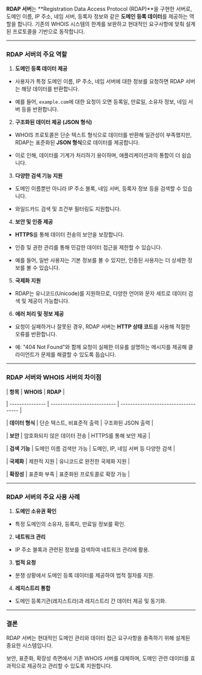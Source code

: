 **RDAP 서버**는 **Registration Data Access Protocol (RDAP)**을 구현한 서버로, 도메인 이름, IP 주소, 네임 서버, 등록자 정보와 같은 **도메인 등록 데이터**를 제공하는 역할을 합니다. 기존의 WHOIS 시스템의 한계를 보완하고 현대적인 요구사항에 맞춰 설계된 프로토콜을 기반으로 동작합니다.

---
### **RDAP 서버의 주요 역할**
1. **도메인 등록 데이터 제공**

  

- 사용자가 특정 도메인 이름, IP 주소, 네임 서버에 대한 정보를 요청하면 RDAP 서버는 해당 데이터를 반환합니다.

- 예를 들어, `example.com`에 대한 요청이 오면 등록일, 만료일, 소유자 정보, 네임 서버 등을 반환합니다.

  

2. **구조화된 데이터 제공 (JSON 형식)**


  

- WHOIS 프로토콜은 단순 텍스트 형식으로 데이터를 반환해 일관성이 부족했지만, RDAP는 표준화된 **JSON 형식**으로 데이터를 제공합니다.

- 이로 인해, 데이터를 기계가 처리하기 용이하며, 애플리케이션과의 통합이 더 쉽습니다.

  

3. **다양한 검색 기능 지원**

  

- 도메인 이름뿐만 아니라 IP 주소 블록, 네임 서버, 등록자 정보 등을 검색할 수 있습니다.

- 와일드카드 검색 및 조건부 필터링도 지원합니다.

  

4. **보안 및 인증 제공**

  

- **HTTPS**를 통해 데이터 전송의 보안을 보장합니다.

- 인증 및 권한 관리를 통해 민감한 데이터 접근을 제한할 수 있습니다.

- 예를 들어, 일반 사용자는 기본 정보를 볼 수 있지만, 인증된 사용자는 더 상세한 정보를 볼 수 있습니다.

  

5. **국제화 지원**

  

- RDAP는 유니코드(Unicode)를 지원하므로, 다양한 언어와 문자 세트로 데이터 검색 및 제공이 가능합니다.

  

6. **에러 처리 및 정보 제공**

- 요청이 실패하거나 잘못된 경우, RDAP 서버는 **HTTP 상태 코드**를 사용해 적절한 오류를 반환합니다.

- 예: "404 Not Found"와 함께 요청이 실패한 이유를 설명하는 메시지를 제공해 클라이언트가 문제를 해결할 수 있도록 돕습니다.

  

---

  

### **RDAP 서버와 WHOIS 서버의 차이점**

  

| **항목** | **WHOIS** | **RDAP** |

| --------------- | --------------------------- | ------------------------------------ |

| **데이터 형식** | 단순 텍스트, 비표준적 출력 | 구조화된 JSON 출력 |

| **보안** | 암호화되지 않은 데이터 전송 | HTTPS를 통해 보안 제공 |

| **검색 기능** | 도메인 이름 검색만 가능 | 도메인, IP, 네임 서버 등 다양한 검색 |

| **국제화** | 제한적 지원 | 유니코드로 완전한 국제화 지원 |

| **확장성** | 표준화 부족 | 표준화된 프로토콜로 확장 가능 |

  

---

  

### **RDAP 서버의 주요 사용 사례**

  

1. **도메인 소유권 확인**

  

- 특정 도메인의 소유자, 등록자, 만료일 정보를 확인.

  

2. **네트워크 관리**

  

- IP 주소 블록과 관련된 정보를 검색하여 네트워크 관리에 활용.

  

3. **법적 요청**

  

- 분쟁 상황에서 도메인 등록 데이터를 제공하여 법적 절차를 지원.

  

4. **레지스트리 통합**

- 도메인 등록기관(레지스트라)과 레지스트리 간 데이터 제공 및 동기화.

  

---

  

### **결론**

  

RDAP 서버는 현대적인 도메인 관리와 데이터 접근 요구사항을 충족하기 위해 설계된 중요한 시스템입니다.

보안, 표준화, 확장성 측면에서 기존 WHOIS 서버를 대체하며, 도메인 관련 데이터를 효과적으로 제공하고 관리할 수 있도록 지원합니다.